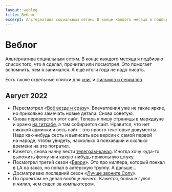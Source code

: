 ```yaml
---
layout: weblog
title: Веблог
excerpt: Альтернатива социальным сетям. В конце каждого месяца я подбиваю список того, что я сделал, прочитал или посмотрел.
---
```


# Веблог

Альтернатива социальным сетям. В конце каждого месяца я подбиваю список того, что я сделал, прочитал или посмотрел. Это помогает вспомнить, чем я занимался. А ещё итоги года не надо писать.

Есть также отдельные списки для [книг](/lists/books/) и [фильмов и сериалов](/lists/movies/).

## Август 2022

- Пересмотрел «[Всё везде и сразу](https://www.imdb.com/title/tt6710474/)». Впечатления уже не такие яркие, но прикольно замечать новые детали. Снова советую.
- Снова переверстал этот сайт. Теперь я пишу страницы в маркдауне и храню [на гитхабе](https://github.com/sugrarin/website), а там собирается сайт. Нравится, что нет никакой админки и весь сайт – это просто текстовые документы. Надо как-нибудь сесть и выписать все версии с самой первой на народе, чтобы увидеть, насколько я поехавший и сколько времени на это потратил.
- Кажется, снова начну вести [телеграм-канал](https://t.me/@timlead). Иногда хочу куда-то выложить фотку или какую-нибудь прикольную штуку.
- Посмотрел третий сезон «[Барри](https://www.imdb.com/title/tt5348176/)». Это про киллера, который поехал в LA на заказ, но попал в актёрскую труппу. А дальше...
- Досматриваю последний сезон «[Лучше звоните Солу](https://www.imdb.com/title/tt3032476/)».
- По проектам не делал вообще ничего. Кажется, больше гулял и чилил, чем сидел за компьютером.